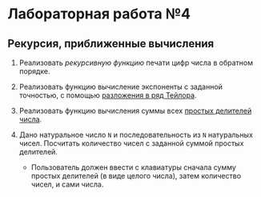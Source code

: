 ﻿# Лабораторная работа №4
## Рекурсия, приближенные вычисления

1. Реализовать _рекурсивную функцию_ печати цифр числа в обратном порядке.

2. Реализовать функцию вычисление экспоненты с заданной точностью, с помощью [разложения в ряд Тейлора](https://ru.wikipedia.org/wiki/%D0%AD%D0%BA%D1%81%D0%BF%D0%BE%D0%BD%D0%B5%D0%BD%D1%82%D0%B0).

3. Реализовать функцию вычисления суммы всех [простых делителей числа](https://ru.wikipedia.org/wiki/%D0%A4%D0%B0%D0%BA%D1%82%D0%BE%D1%80%D0%B8%D0%B7%D0%B0%D1%86%D0%B8%D1%8F_%D1%86%D0%B5%D0%BB%D1%8B%D1%85_%D1%87%D0%B8%D1%81%D0%B5%D0%BB).

4. Дано натуральное число `N` и последовательность из `N` натуральных чисел. 
Посчитать количество чисел с заданной суммой простых делителей. 
   - Пользователь должен ввести с клавиатуры сначала сумму простых делителей (в виде целого числа), затем количество чисел, и сами числа. 

